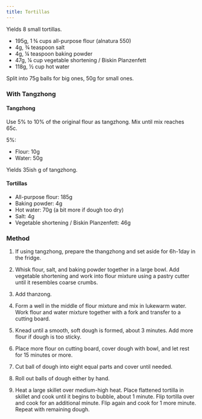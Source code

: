 ```yaml
---
title: Tortillas
---
```


Yields 8 small tortillas.

- 195g, 1 ¾ cups all-purpose flour (alnatura 550)
- 4g, ¾ teaspoon salt
- 4g, ¼ teaspoon baking powder
- 47g, ¼ cup vegetable shortening / Biskin Planzenfett
- 118g, ½ cup hot water

Split into 75g balls for big ones, 50g for small ones.

### With Tangzhong

#### Tangzhong

Use 5% to 10% of the original flour as tangzhong. Mix until mix reaches 65c.

5%:

- Flour: 10g
- Water: 50g

Yields 35ish g of tangzhong.

#### Tortillas

- All-purpose flour: 185g
- Baking powder: 4g
- Hot water: 70g (a bit more if dough too dry)
- Salt: 4g
- Vegetable shortening / Biskin Planzenfett: 46g

### Method

1. If using tangzhong, prepare the thangzhong and set aside for 6h-1day in the fridge.

1. Whisk flour, salt, and baking powder together in a large bowl. Add vegetable shortening and work into flour mixture using a pastry cutter until it resembles coarse crumbs.

1. Add thanzong.

1. Form a well in the middle of flour mixture and mix in lukewarm water. Work flour and water mixture together with a fork and transfer to a cutting board.

1. Knead until a smooth, soft dough is formed, about 3 minutes. Add more flour if dough is too sticky.

1. Place more flour on cutting board, cover dough with bowl, and let rest for 15 minutes or more.

1. Cut ball of dough into eight equal parts and cover until needed.

1. Roll out balls of dough either by hand.

1. Heat a large skillet over medium-high heat. Place flattened tortilla in skillet and cook until it begins to bubble, about 1 minute. Flip tortilla over and cook for an additional minute. Flip again and cook for 1 more minute. Repeat with remaining dough.
